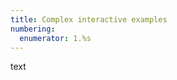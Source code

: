 ```yaml
---
title: Complex interactive examples
numbering:
  enumerator: 1.%s
---
```



text



```{figure} #app:fft_1d

```
